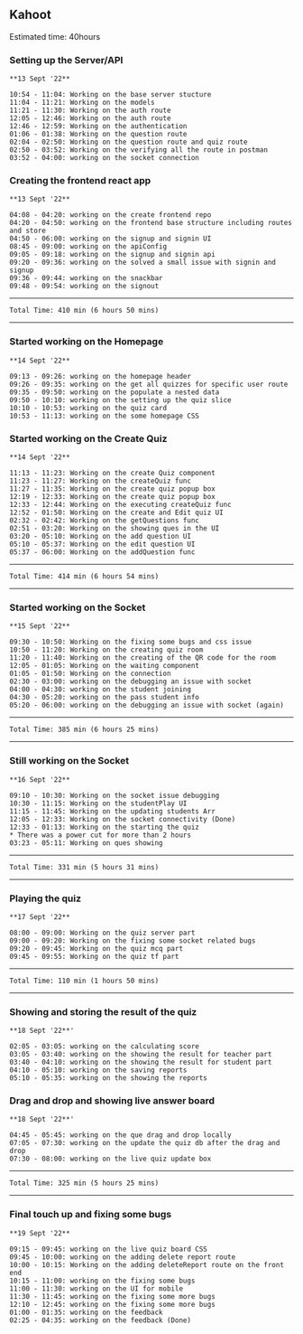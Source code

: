 ## Kahoot
Estimated time: 40hours
### Setting up the Server/API
    **13 Sept '22**

    10:54 - 11:04: Working on the base server stucture
    11:04 - 11:21: Working on the models
    11:21 - 11:30: Working on the auth route
    12:05 - 12:46: Working on the auth route
    12:46 - 12:59: Working on the authentication
    01:06 - 01:38: Working on the question route
    02:04 - 02:50: Working on the question route and quiz route
    02:50 - 03:52: Working on the verifying all the route in postman
    03:52 - 04:00: working on the socket connection

### Creating the frontend react app
    **13 Sept '22**

    04:08 - 04:20: working on the create frontend repo
    04:20 - 04:50: working on the frontend base structure including routes and store
    04:50 - 06:00: working on the signup and signin UI
    08:45 - 09:00: working on the apiConfig
    09:05 - 09:18: working on the signup and signin api
    09:20 - 09:36: working on the solved a small issue with signin and signup
    09:36 - 09:44: working on the snackbar
    09:48 - 09:54: working on the signout


---
    Total Time: 410 min (6 hours 50 mins)
---


### Started working on the Homepage
    **14 Sept '22**

    09:13 - 09:26: working on the homepage header
    09:26 - 09:35: working on the get all quizzes for specific user route
    09:35 - 09:50: working on the populate a nested data
    09:50 - 10:10: working on the setting up the quiz slice
    10:10 - 10:53: working on the quiz card
    10:53 - 11:13: working on the some homepage CSS

### Started working on the Create Quiz
    **14 Sept '22**

    11:13 - 11:23: Working on the create Quiz component
    11:23 - 11:27: Working on the createQuiz func
    11:27 - 11:35: Working on the create quiz popup box
    12:19 - 12:33: Working on the create quiz popup box
    12:33 - 12:44: Working on the executing createQuiz func
    12:52 - 01:50: Working on the create and Edit quiz UI
    02:32 - 02:42: Working on the getQuestions func
    02:51 - 03:20: Working on the showing ques in the UI
    03:20 - 05:10: Working on the add question UI
    05:10 - 05:37: Working on the edit question UI
    05:37 - 06:00: Working on the addQuestion func


---
    Total Time: 414 min (6 hours 54 mins)
---


### Started working on the Socket
    **15 Sept '22**

    09:30 - 10:50: Working on the fixing some bugs and css issue
    10:50 - 11:20: Working on the creating quiz room
    11:20 - 11:40: Working on the creating of the QR code for the room
    12:05 - 01:05: Working on the waiting component
    01:05 - 01:50: Working on the connection
    02:30 - 03:00: working on the debugging an issue with socket
    04:00 - 04:30: working on the student joining
    04:30 - 05:20: working on the pass student info
    05:20 - 06:00: working on the debugging an issue with socket (again)


---
    Total Time: 385 min (6 hours 25 mins)
---


### Still working on the Socket
    **16 Sept '22**

    09:10 - 10:30: Working on the socket issue debugging
    10:30 - 11:15: Working on the studentPlay UI
    11:15 - 11:45: Working on the updating students Arr
    12:05 - 12:33: Working on the socket connectivity (Done)
    12:33 - 01:13: Working on the starting the quiz
    * There was a power cut for more than 2 hours
    03:23 - 05:11: Working on ques showing


---
    Total Time: 331 min (5 hours 31 mins)
---


### Playing the quiz
    **17 Sept '22**

    08:00 - 09:00: Working on the quiz server part
    09:00 - 09:20: Working on the fixing some socket related bugs
    09:20 - 09:45: Working on the quiz mcq part
    09:45 - 09:55: Working on the quiz tf part


---
    Total Time: 110 min (1 hours 50 mins)
---


### Showing and storing the result of the quiz
    **18 Sept '22**'

    02:05 - 03:05: working on the calculating score
    03:05 - 03:40: working on the showing the result for teacher part
    03:40 - 04:10: working on the showing the result for student part
    04:10 - 05:10: working on the saving reports
    05:10 - 05:35: working on the showing the reports


### Drag and drop and showing live answer board
    **18 Sept '22**'

    04:45 - 05:45: working on the que drag and drop locally
    07:05 - 07:30: working on the update the quiz db after the drag and drop
    07:30 - 08:00: working on the live quiz update box


---
    Total Time: 325 min (5 hours 25 mins)
---


### Final touch up and fixing some bugs
    **19 Sept '22**

    09:15 - 09:45: working on the live quiz board CSS
    09:45 - 10:00: working on the adding delete report route
    10:00 - 10:15: Working on the adding deleteReport route on the front end
    10:15 - 11:00: working on the fixing some bugs
    11:00 - 11:30: working on the UI for mobile
    11:30 - 11:45: working on the fixing some more bugs
    12:10 - 12:45: working on the fixing some more bugs
    01:00 - 01:35: working on the feedback
    02:25 - 04:35: working on the feedback (Done)

